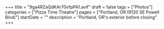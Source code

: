 +++
title = "9ga4RZaQdKAr70vfpPA1.avif"
draft = false
tags = ["Photos"]
categories = ["Pizza Time Theatre"]
pages = ["Portland, OR (9120 SE Powell Blvd)"]
startDate = ""
description = "Portland, OR's exterior before closing"
+++
